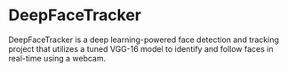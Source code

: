 # DeepFaceTracker
DeepFaceTracker is a deep learning-powered face detection and tracking project that utilizes a tuned VGG-16 model to identify and follow faces in real-time using a webcam.
